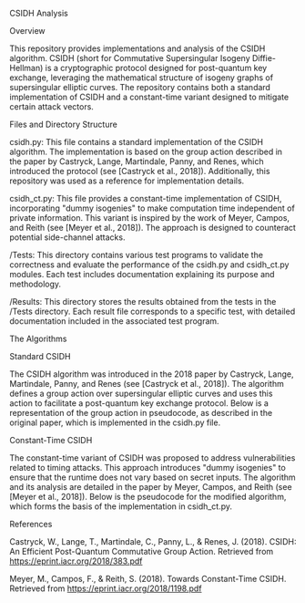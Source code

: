 CSIDH Analysis

Overview

This repository provides implementations and analysis of the CSIDH algorithm. CSIDH (short for Commutative Supersingular Isogeny Diffie-Hellman) is a cryptographic protocol designed for post-quantum key exchange, leveraging the mathematical structure of isogeny graphs of supersingular elliptic curves. The repository contains both a standard implementation of CSIDH and a constant-time variant designed to mitigate certain attack vectors.

Files and Directory Structure

csidh.py: This file contains a standard implementation of the CSIDH algorithm. The implementation is based on the group action described in the paper by Castryck, Lange, Martindale, Panny, and Renes, which introduced the protocol (see [Castryck et al., 2018]). Additionally, this repository was used as a reference for implementation details.

csidh_ct.py: This file provides a constant-time implementation of CSIDH, incorporating "dummy isogenies" to make computation time independent of private information. This variant is inspired by the work of Meyer, Campos, and Reith (see [Meyer et al., 2018]). The approach is designed to counteract potential side-channel attacks.

/Tests: This directory contains various test programs to validate the correctness and evaluate the performance of the csidh.py and csidh_ct.py modules. Each test includes documentation explaining its purpose and methodology.

/Results: This directory stores the results obtained from the tests in the /Tests directory. Each result file corresponds to a specific test, with detailed documentation included in the associated test program.

The Algorithms

Standard CSIDH

The CSIDH algorithm was introduced in the 2018 paper by Castryck, Lange, Martindale, Panny, and Renes (see [Castryck et al., 2018]). The algorithm defines a group action over supersingular elliptic curves and uses this action to facilitate a post-quantum key exchange protocol. Below is a representation of the group action in pseudocode, as described in the original paper, which is implemented in the csidh.py file.

Constant-Time CSIDH

The constant-time variant of CSIDH was proposed to address vulnerabilities related to timing attacks. This approach introduces "dummy isogenies" to ensure that the runtime does not vary based on secret inputs. The algorithm and its analysis are detailed in the paper by Meyer, Campos, and Reith (see [Meyer et al., 2018]). Below is the pseudocode for the modified algorithm, which forms the basis of the implementation in csidh_ct.py.

References

Castryck, W., Lange, T., Martindale, C., Panny, L., & Renes, J. (2018). CSIDH: An Efficient Post-Quantum Commutative Group Action. Retrieved from https://eprint.iacr.org/2018/383.pdf

Meyer, M., Campos, F., & Reith, S. (2018). Towards Constant-Time CSIDH. Retrieved from https://eprint.iacr.org/2018/1198.pdf

